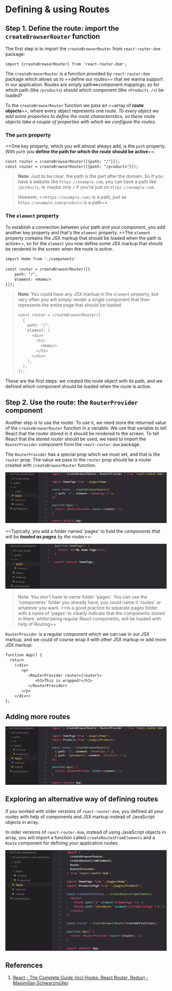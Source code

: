 # Defining & using Routes

## Step 1. Define the route: import the `createBrowserRouter` function

The first step is to import the `createBrowserRouter` from `react-router-dom` package:

```react
import {createBrowserRouter} from 'react-router-dom';
```

The `createBrowserRouter` is a function provided by `react-router-dom` package which allows us to ==define our routes== that we wanna support in our application. Routes are simply path<=>component mappings; so for which path (like `/products`) should which component (like `<Products />`) be loaded?

To the `createBrowserRouter` function we pass an ==array of **route objects**==, where every object represents one route. _To every object we add some properties to define the route characteristics, so these route objects take a couple of properties with which we configure the routes_.

### The `path` property

==One key property, which you will almost always add, is the `path` property. With `path` you **define the path for which the route should be active**==:

```react
const router = createBrowserRouter([{path: "/"}]);
const router = createBrowserRouter([{path: "/products"}]);
```

> **Note**: Just to be clear, the path is the part after the domain. So if you have a website like `https://example.com`, you can have a path like `/products`, or maybe only `/` if you're just on `https://example.com`.
>
> However, ==`https://example.com/` is a path, just as `https://example.com/products` is a path==.

### The `element` property

To establish a connection between your path and your component, you add another key property and that's the `element` property. ==The `element` property contains the JSX markup that should be loaded when the path is active==, so for the `element` you now define some JSX markup that should be rendered to the screen when the route is active.

```react
import Home from './components'

const router = createBrowserRouter([{
    path: "/",
    element: <Home/>
}]);
```

> **Note**: You could have any JSX markup in the `element` property, but very often you will simply render a single component that then represents the entire page that should be loaded.
>
> ```react
> const router = createBrowserRouter([
>   {
>     path: "/",
>     element: (
>       <div>
>         <h1>
>           <Home/>
>         </h1>
>       </div>
>     ),
>   },
> ]);
> ```

These are the first steps: we created the route object with its path, and we defined which component should be loaded when the route is active.

## Step 2. Use the route: the `RouterProvider` component

Another step is to use the router. To use it, we need store the returned value of the `createBrowserRouter` function in a variable. We use that variable to tell React that the router stored in it should be rendered to the screen. To tell React that the stored router should be used, we need to import the `RouterProvider` component from the `react-router-dom` package.

The `RouterProvider` has a special prop which we must set, and that is the `router` prop. The value we pass to the `router` prop should be a router created with `createBrowserRouter` function.

![Defining_&_using_routes](..\img\Defining_&_using_routes.jpg)

==Typically, you add a folder named 'pages' to hold the _components that will be **loaded as pages** by the router_==:

![Defining_&_using_routes1](..\img\Defining_&_using_routes1.jpg)

> Note: You don't have to name folder 'pages'. You can use the 'components' folder you already have, you could name it 'routes' or whatever you want. ==Is a good practice to separate pages folder with a name of 'pages' to clearly indicate that the components stored in there, whilst being regular React components, will be loaded with help of Routing==

`RouterProvider` is a regular component which we can use in our JSX markup, and we could of course wrap it with other JSX markup or add more JSX markup:

```react
function App() {
  return 
    (<div>
       <p>
          <RouterProvider router={router}>
             <h1>This is wrapped!</h1>
          </RouterProvider>
       </p>
    </div>)
};
```

## Adding more routes

![Defining_&_using_routes2](..\img\Defining_&_using_routes2.jpg)

## Exploring an alternative way of defining routes

If you worked with older versions of `react-router-dom`, you defined all your routes with help of components and JSX markup instead of JavaScript objects in array.

In older versions of `react-router-dom`, instead of using JavaScript objects in array, you will import a function called `createRoutesFromElements` and a `Route` component for defining your application routes.

![Defining_&_using_routes3](..\img\Defining_&_using_routes3.jpg)

## References

1. [React - The Complete Guide (incl Hooks, React Router, Redux) - Maximilian Schwarzmüller](https://www.udemy.com/course/react-the-complete-guide-incl-redux/)